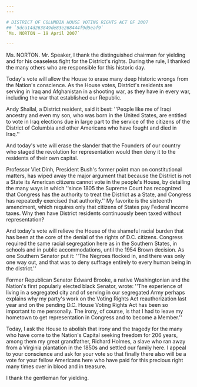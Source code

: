 ```yaml
---
---

# DISTRICT OF COLUMBIA HOUSE VOTING RIGHTS ACT OF 2007
## `5dca14d263849de83e268444f9d5eaf9`
`Ms. NORTON — 19 April 2007`

---
```



Ms. NORTON. Mr. Speaker, I thank the distinguished chairman for 
yielding and for his ceaseless fight for the District's rights. During 
the rule, I thanked the many others who are responsible for this 
historic day.

Today's vote will allow the House to erase many deep historic wrongs 
from the Nation's conscience. As the House votes, District's residents 
are serving in Iraq and Afghanistan in a shooting war, as they have in 
every war, including the war that established our Republic.

Andy Shallal, a District resident, said it best: ''People like me of 
Iraqi ancestry and even my son, who was born in the United States, are 
entitled to vote in Iraq elections due in large part to the service of 
the citizens of the District of Columbia and other Americans who have 
fought and died in Iraq.''

And today's vote will erase the slander that the Founders of our 
country who staged the revolution for representation would then deny it 
to the residents of their own capital.

Professor Viet Dinh, President Bush's former point man on 
constitutional matters, has wiped away the major argument that because 
the District is not a State its American citizens cannot vote in the 
people's House, by detailing the many ways in which ''since 1805 the 
Supreme Court has recognized that Congress has the authority to treat 
the District as a State, and Congress has repeatedly exercised that 
authority.'' My favorite is the sixteenth amendment, which requires 
only that citizens of States pay Federal income taxes. Why then have 
District residents continuously been taxed without representation?

And today's vote will relieve the House of the shameful racial burden 
that has been at the core of the denial of the rights of D.C. citizens. 
Congress required the same racial segregation here as in the Southern 
States, in schools and in public accommodations, until the 1954 Brown 
decision. As one Southern Senator put it: ''The Negroes flocked in, and 
there was only one way out, and that was to deny suffrage entirely to 
every human being in the district.''

Former Republican Senator Edward Brooke, a native Washingtonian and 
the Nation's first popularly elected black Senator, wrote: ''The 
experience of living in a segregated city and of serving in our 
segregated Army perhaps explains why my party's work on the Voting 
Rights Act reauthorization last year and on the pending D.C. House 
Voting Rights Act has been so important to me personally. The irony, of 
course, is that I had to leave my hometown to get representation in 
Congress and to become a Member.''

Today, I ask the House to abolish that irony and the tragedy for the 
many who have come to the Nation's Capital seeking freedom for 206 
years, among them my great grandfather, Richard Holmes, a slave who ran 
away from a Virginia plantation in the 1850s and settled our family 
here. I appeal to your conscience and ask for your vote so that finally 
there also will be a vote for your fellow Americans here who have paid 
for this precious right many times over in blood and in treasure.

I thank the gentleman for yielding.